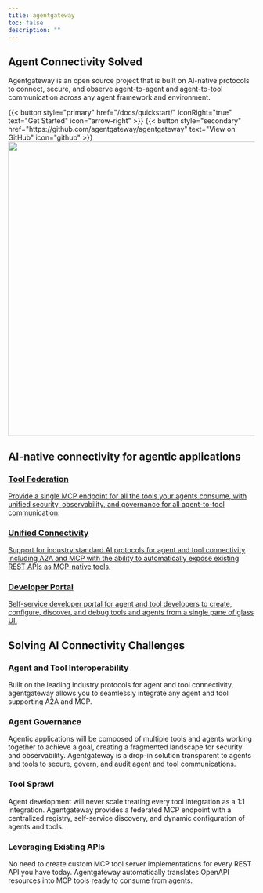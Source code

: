 ```yaml
---
title: agentgateway
toc: false
description: ""
---
```


<section class="text-white pt-[7.875rem] bg-center bg-no-repeat bg-[length:61.85319rem_60.14119rem] lg:bg-auto">
  <div class="py-8 lg:py-16 flex flex-col items-center px-6 border-b-[1px] border-b-secondary-border gap-20">
    <div class="text-center mx-auto inline-block">
      <h1 class="text-3xl/tight lg:text-6xl/tight max-w-4xl font-bold mt-6 mx-auto font-heading">Agent <span class="text-tertiary-text">Connectivity</span> Solved</h1>
      <p class="text-xl max-w-3xl font-semibold mt-6 lg:mt-10 mx-auto font-heading text-secondary-text">
        Agentgateway is an open source project that is built on AI-native protocols to connect, secure, and observe agent-to-agent and agent-to-tool communication across any agent framework and environment.
      </p>
      <div class="flex justify-center space-x-4 pt-10">
        {{< button style="primary" href="/docs/quickstart/" iconRight="true" text="Get Started" icon="arrow-right" >}}
        {{< button style="secondary" href="https://github.com/agentgateway/agentgateway" text="View on GitHub" icon="github" >}}
      </div>
    </div>
    <img src="/hero.png" width="800" height="600" class="object-cover" />
  </div>
</section>

<section class="text-center py-20">
  <h2 class="text-primary-text text-3xl font-bold pb-12">
    AI-native connectivity for agentic applications
  </h2>
  <div class="flex flex-col md:flex-row text-start gap-8 items-center md:items-stretch justify-center mx-6 min-h-36">
    <a class="bg-secondary-bg rounded-xl md:max-w-96 p-4 border-secondary-border border-[1px] hover:border-primary-border" href="/docs/backends">
      <h3 class="font-bold text-primary-text">
        <span class="text-tertiary-text">Tool Federation</span>
      </h3>
      <p class="text-secondary-text text-sm">
        Provide a single MCP endpoint for all the tools your agents consume, with unified security, observability, and governance for all agent-to-tool communication.
      </p>
    </a>
    <a class="bg-secondary-bg rounded-xl md:max-w-96 p-4 border-secondary-border border-[1px] hover:border-primary-border" href="/docs/backends/multiplex">
      <h3 class="font-bold  text-primary-text">
        <span class="text-tertiary-text">Unified Connectivity</span>
      </h3>
      <p class="text-secondary-text text-sm">
        Support for industry standard AI protocols for agent and tool connectivity including A2A and MCP with the ability to automatically expose existing REST APIs as MCP-native tools.
      </p>
    </a>
    <a class="bg-secondary-bg rounded-xl md:max-w-96 p-4 border-secondary-border border-[1px] hover:border-primary-border" href="/docs/quickstart/#step-3-explore-the-ui">
      <h3 class="font-bold  text-primary-text">
        <span class="text-tertiary-text">Developer Portal</span>
      </h3>
      <p class="text-secondary-text text-sm">
        Self-service developer portal for agent and tool developers to create, configure, discover, and debug tools and agents from a single pane of glass UI.
      </p>
    </a>
  </div>
</section>

<section class="text-center py-20 bg-secondary-bg">
  <h2 class="text-primary-text text-3xl font-bold pb-12">
    Solving AI Connectivity Challenges
  </h2>
  <div class="text-start max-w-6xl mx-auto px-6 grid grid-cols-1 md:grid-cols-2 gap-8">
    <div class="bg-tertiary-bg rounded-xl p-4 border-secondary-border border-[1px]">
      <h3 class="font-bold text-primary-text">
        <span class="text-tertiary-text">Agent and Tool Interoperability</span>
      </h3>
      <p class="text-secondary-text text-sm">
        Built on the leading industry protocols for agent and tool connectivity, agentgateway allows you to seamlessly integrate any agent and tool supporting A2A and MCP.
      </p>
    </div>
    <div class="bg-tertiary-bg rounded-xl p-4 border-secondary-border border-[1px]">
      <h3 class="font-bold text-primary-text">
        <span class="text-tertiary-text">Agent Governance</span>
      </h3>
      <p class="text-secondary-text text-sm">
        Agentic applications will be composed of multiple tools and agents working together to achieve a goal, creating a fragmented landscape for security and observability. Agentgateway is a drop-in solution transparent to agents and tools to secure, govern, and audit agent and tool communications.
      </p>
    </div>
    <div class="bg-tertiary-bg rounded-xl p-4 border-secondary-border border-[1px]">
      <h3 class="font-bold text-primary-text">
        <span class="text-tertiary-text">Tool Sprawl</span>
      </h3>
      <p class="text-secondary-text text-sm">
        Agent development will never scale treating every tool integration as a 1:1 integration. Agentgateway provides a federated MCP endpoint with a centralized registry, self-service discovery, and dynamic configuration of agents and tools.
      </p>
    </div>
    <div class="bg-tertiary-bg rounded-xl p-4 border-secondary-border border-[1px]">
      <h3 class="font-bold text-primary-text">
        <span class="text-tertiary-text">Leveraging Existing APIs</span>
      </h3>
      <p class="text-secondary-text text-sm">
        No need to create custom MCP tool server implementations for every REST API you have today. Agentgateway automatically translates OpenAPI resources into MCP tools ready to consume from agents.
      </p>
    </div>
  </div>
</section>